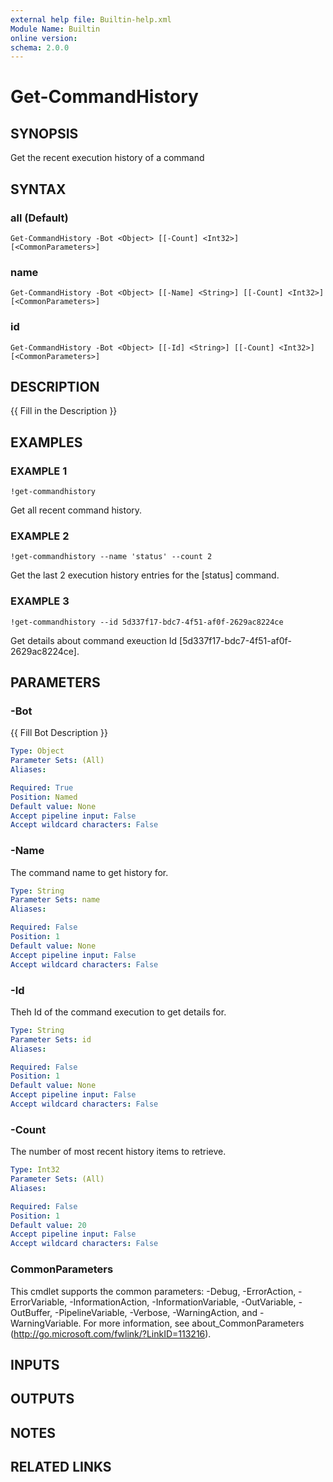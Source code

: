 ```yaml
---
external help file: Builtin-help.xml
Module Name: Builtin
online version:
schema: 2.0.0
---
```


# Get-CommandHistory

## SYNOPSIS
Get the recent execution history of a command

## SYNTAX

### all (Default)
```
Get-CommandHistory -Bot <Object> [[-Count] <Int32>] [<CommonParameters>]
```

### name
```
Get-CommandHistory -Bot <Object> [[-Name] <String>] [[-Count] <Int32>] [<CommonParameters>]
```

### id
```
Get-CommandHistory -Bot <Object> [[-Id] <String>] [[-Count] <Int32>] [<CommonParameters>]
```

## DESCRIPTION
{{ Fill in the Description }}

## EXAMPLES

### EXAMPLE 1
```
!get-commandhistory
```

Get all recent command history.

### EXAMPLE 2
```
!get-commandhistory --name 'status' --count 2
```

Get the last 2 execution history entries for the \[status\] command.

### EXAMPLE 3
```
!get-commandhistory --id 5d337f17-bdc7-4f51-af0f-2629ac8224ce
```

Get details about command exeuction Id \[5d337f17-bdc7-4f51-af0f-2629ac8224ce\].

## PARAMETERS

### -Bot
{{ Fill Bot Description }}

```yaml
Type: Object
Parameter Sets: (All)
Aliases:

Required: True
Position: Named
Default value: None
Accept pipeline input: False
Accept wildcard characters: False
```

### -Name
The command name to get history for.

```yaml
Type: String
Parameter Sets: name
Aliases:

Required: False
Position: 1
Default value: None
Accept pipeline input: False
Accept wildcard characters: False
```

### -Id
Theh Id of the command execution to get details for.

```yaml
Type: String
Parameter Sets: id
Aliases:

Required: False
Position: 1
Default value: None
Accept pipeline input: False
Accept wildcard characters: False
```

### -Count
The number of most recent history items to retrieve.

```yaml
Type: Int32
Parameter Sets: (All)
Aliases:

Required: False
Position: 1
Default value: 20
Accept pipeline input: False
Accept wildcard characters: False
```

### CommonParameters
This cmdlet supports the common parameters: -Debug, -ErrorAction, -ErrorVariable, -InformationAction, -InformationVariable, -OutVariable, -OutBuffer, -PipelineVariable, -Verbose, -WarningAction, and -WarningVariable. For more information, see about_CommonParameters (http://go.microsoft.com/fwlink/?LinkID=113216).

## INPUTS

## OUTPUTS

## NOTES

## RELATED LINKS
